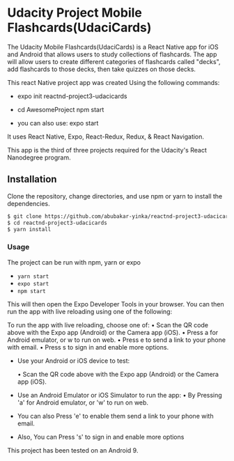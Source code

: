 # Udacity Project Mobile Flashcards(UdaciCards)

The Udacity Mobile Flashcards(UdaciCards) is a React Native app for iOS and Android that allows users to study collections of flashcards. The app will allow users to create different categories of flashcards called "decks", add flashcards to those decks, then take quizzes on those decks.

This react Native project app was created Using the following commands:

- expo init reactnd-project3-udacicards

- cd AwesomeProject npm start 

- you can also use: expo start

It uses React Native, Expo, React-Redux, Redux, & React Navigation.

This app is the third of three projects required for the Udacity's React Nanodegree program.

## Installation

Clone the repository, change directories, and use npm or yarn to install the dependencies.

```bash
$ git clone https://github.com/abubakar-yinka/reactnd-project3-udacicards.git
$ cd reactnd-project3-udacicards
$ yarn install
```

### Usage

The project can be run with npm, yarn or expo

- `yarn start`
- `expo start`
- `npm start`

This will then open the Expo Developer Tools in your browser. You can then run the app with live reloading using one of the following:

 To run the app with live reloading, choose one of:
  • Scan the QR code above with the Expo app (Android) or the Camera app (iOS).
  • Press a for Android emulator, or w to run on web.
  • Press e to send a link to your phone with email.
  • Press s to sign in and enable more options.

- Use your Android or iOS device to test:

    • Scan the QR code above with the Expo app (Android) or the Camera app (iOS).

- Use an Android Emulator or iOS Simulator to run the app:
    • By Pressing 'a' for Android emulator, or 'w' to run on web.
    
- You can also Press 'e' to enable them send a link to your phone with email.
    
- Also, You can Press 's' to sign in and enable more options

This project has been tested on an Android 9.
